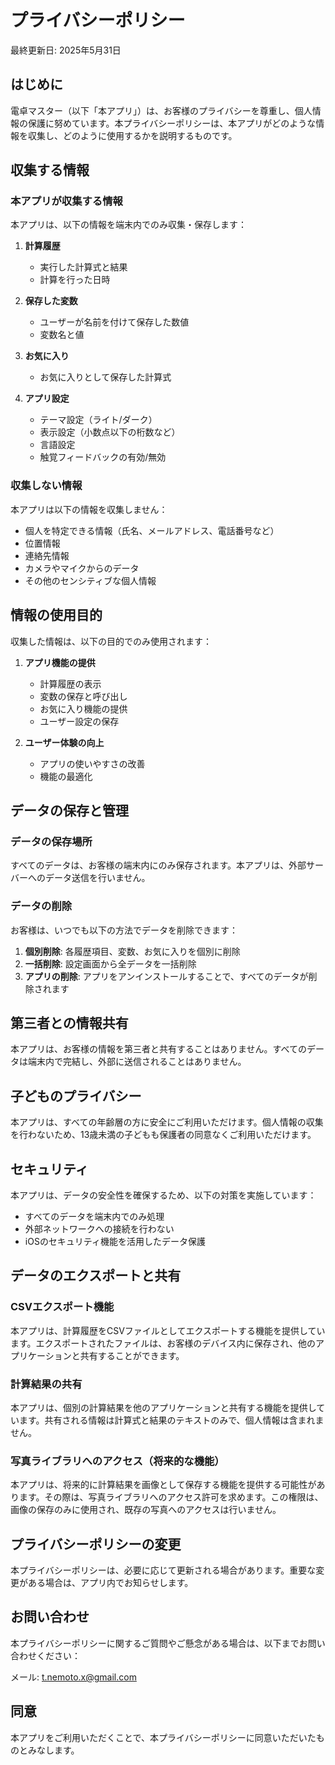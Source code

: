 # プライバシーポリシー

最終更新日: 2025年5月31日

## はじめに

電卓マスター（以下「本アプリ」）は、お客様のプライバシーを尊重し、個人情報の保護に努めています。本プライバシーポリシーは、本アプリがどのような情報を収集し、どのように使用するかを説明するものです。

## 収集する情報

### 本アプリが収集する情報

本アプリは、以下の情報を端末内でのみ収集・保存します：

1. **計算履歴**
   - 実行した計算式と結果
   - 計算を行った日時

2. **保存した変数**
   - ユーザーが名前を付けて保存した数値
   - 変数名と値

3. **お気に入り**
   - お気に入りとして保存した計算式

4. **アプリ設定**
   - テーマ設定（ライト/ダーク）
   - 表示設定（小数点以下の桁数など）
   - 言語設定
   - 触覚フィードバックの有効/無効

### 収集しない情報

本アプリは以下の情報を収集しません：

- 個人を特定できる情報（氏名、メールアドレス、電話番号など）
- 位置情報
- 連絡先情報
- カメラやマイクからのデータ
- その他のセンシティブな個人情報

## 情報の使用目的

収集した情報は、以下の目的でのみ使用されます：

1. **アプリ機能の提供**
   - 計算履歴の表示
   - 変数の保存と呼び出し
   - お気に入り機能の提供
   - ユーザー設定の保存

2. **ユーザー体験の向上**
   - アプリの使いやすさの改善
   - 機能の最適化

## データの保存と管理

### データの保存場所

すべてのデータは、お客様の端末内にのみ保存されます。本アプリは、外部サーバーへのデータ送信を行いません。

### データの削除

お客様は、いつでも以下の方法でデータを削除できます：

1. **個別削除**: 各履歴項目、変数、お気に入りを個別に削除
2. **一括削除**: 設定画面から全データを一括削除
3. **アプリの削除**: アプリをアンインストールすることで、すべてのデータが削除されます

## 第三者との情報共有

本アプリは、お客様の情報を第三者と共有することはありません。すべてのデータは端末内で完結し、外部に送信されることはありません。

## 子どものプライバシー

本アプリは、すべての年齢層の方に安全にご利用いただけます。個人情報の収集を行わないため、13歳未満の子どもも保護者の同意なくご利用いただけます。

## セキュリティ

本アプリは、データの安全性を確保するため、以下の対策を実施しています：

- すべてのデータを端末内でのみ処理
- 外部ネットワークへの接続を行わない
- iOSのセキュリティ機能を活用したデータ保護

## データのエクスポートと共有

### CSVエクスポート機能

本アプリは、計算履歴をCSVファイルとしてエクスポートする機能を提供しています。エクスポートされたファイルは、お客様のデバイス内に保存され、他のアプリケーションと共有することができます。

### 計算結果の共有

本アプリは、個別の計算結果を他のアプリケーションと共有する機能を提供しています。共有される情報は計算式と結果のテキストのみで、個人情報は含まれません。

### 写真ライブラリへのアクセス（将来的な機能）

本アプリは、将来的に計算結果を画像として保存する機能を提供する可能性があります。その際は、写真ライブラリへのアクセス許可を求めます。この権限は、画像の保存のみに使用され、既存の写真へのアクセスは行いません。

## プライバシーポリシーの変更

本プライバシーポリシーは、必要に応じて更新される場合があります。重要な変更がある場合は、アプリ内でお知らせします。

## お問い合わせ

本プライバシーポリシーに関するご質問やご懸念がある場合は、以下までお問い合わせください：

メール: t.nemoto.x@gmail.com

## 同意

本アプリをご利用いただくことで、本プライバシーポリシーに同意いただいたものとみなします。